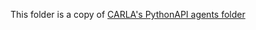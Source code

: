 This folder is a copy of [CARLA's PythonAPI agents folder](https://github.com/carla-simulator/carla/tree/master/PythonAPI/carla/agents)